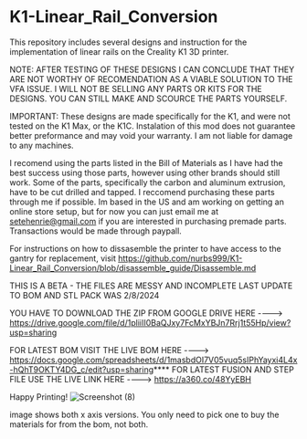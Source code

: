 # K1-Linear_Rail_Conversion
This repository includes several designs and instruction for the implementation of linear rails on the Creality K1 3D printer. 

NOTE: AFTER TESTING OF THESE DESIGNS I CAN CONCLUDE THAT THEY ARE NOT WORTHY OF RECOMENDATION AS A VIABLE SOLUTION TO THE VFA ISSUE. I WILL NOT BE SELLING ANY PARTS OR KITS FOR THE DESIGNS. YOU CAN STILL MAKE AND SCOURCE THE PARTS YOURSELF.

IMPORTANT: These designs are made specifically for the K1, and were not tested on the K1 Max, or the K1C.
Instalation of this mod does not guarantee better preformance and may void your warranty.
I am not liable for damage to any machines. 

I recomend using the parts listed in the Bill of Materials as I have had the best success using those parts, however using other brands should still work. 
Some of the parts, specifically the carbon and aluminum extrusion, have to be cut drilled and tapped. I reccomend purchasing these parts through me if possible. Im based in the US and 
am working on getting an online store setup, but for now you can just email me at setehenrie@gmail.com if you are interested in purchasing premade parts. Transactions would be made through paypall.

For instructions on how to dissasemble the printer to have access to the gantry for replacement, visit https://github.com/nurbs999/K1-Linear_Rail_Conversion/blob/disassemble_guide/Disassemble.md


THIS IS A BETA - THE FILES ARE MESSY AND INCOMPLETE LAST UPDATE TO BOM AND STL PACK WAS 2/8/2024

YOU HAVE TO DOWNLOAD THE ZIP FROM GOOGLE DRIVE HERE ----> https://drive.google.com/file/d/1pliiII0BaQJxy7FcMxYBJn7Rrj1t55Hp/view?usp=sharing

FOR LATEST BOM VISIT THE LIVE BOM HERE ----> https://docs.google.com/spreadsheets/d/1masbdOI7V05vuq5sIPhYayxi4L4x-hQhT9OKTY4DG_c/edit?usp=sharing****
FOR LATEST FUSION AND STEP FILE USE THE LIVE LINK HERE ----> https://a360.co/48YyEBH

Happy Printing!
![Screenshot (8)](https://github.com/SeteHenrie/K1-Linear_Rail_Conversion/assets/155045684/13367960-0a04-405a-8efa-f18ac898944d)

image shows both x axis versions. You only need to pick one to buy the materials for from the bom, not both.
